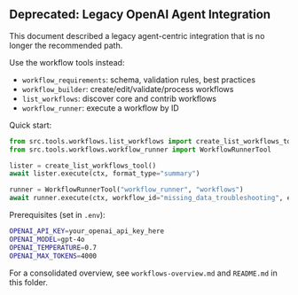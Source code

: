 ## Deprecated: Legacy OpenAI Agent Integration

This document described a legacy agent-centric integration that is no longer the recommended path.

Use the workflow tools instead:

- `workflow_requirements`: schema, validation rules, best practices
- `workflow_builder`: create/edit/validate/process workflows
- `list_workflows`: discover core and contrib workflows
- `workflow_runner`: execute a workflow by ID

Quick start:

```python
from src.tools.workflows.list_workflows import create_list_workflows_tool
from src.tools.workflows.workflow_runner import WorkflowRunnerTool

lister = create_list_workflows_tool()
await lister.execute(ctx, format_type="summary")

runner = WorkflowRunnerTool("workflow_runner", "workflows")
await runner.execute(ctx, workflow_id="missing_data_troubleshooting", earliest_time="-24h", latest_time="now")
```

Prerequisites (set in `.env`):

```bash
OPENAI_API_KEY=your_openai_api_key_here
OPENAI_MODEL=gpt-4o
OPENAI_TEMPERATURE=0.7
OPENAI_MAX_TOKENS=4000
```

For a consolidated overview, see `workflows-overview.md` and `README.md` in this folder.
